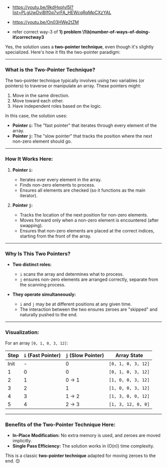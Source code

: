 - https://youtu.be/9kdHxplyl5I?list=PLgUwDviBIf0q7vrFA_HEWcqRqMpCXzYAL
- https://youtu.be/On03HWe2tZM

- refer correct way-3 of **1) problem \1\b)number-of-ways-of-doing-it\correctway3**

Yes, the solution uses a **two-pointer technique**, even though it's slightly specialized. Here's how it fits the two-pointer paradigm:

---

### What is the Two-Pointer Technique?

The two-pointer technique typically involves using two variables (or pointers) to traverse or manipulate an array. These pointers might:

1. Move in the same direction.
2. Move toward each other.
3. Have independent roles based on the logic.

In this case, the solution uses:

- **Pointer `i`:** The "fast pointer" that iterates through every element of the array.
- **Pointer `j`:** The "slow pointer" that tracks the position where the next non-zero element should go.

---

### How It Works Here:

1. **Pointer `i`:**

   - Iterates over every element in the array.
   - Finds non-zero elements to process.
   - Ensures all elements are checked (so it functions as the main iterator).

2. **Pointer `j`:**
   - Tracks the location of the next position for non-zero elements.
   - Moves forward only when a non-zero element is encountered (after swapping).
   - Ensures that non-zero elements are placed at the correct indices, starting from the front of the array.

---

### Why Is This Two Pointers?

- **Two distinct roles:**

  - `i` scans the array and determines what to process.
  - `j` ensures non-zero elements are arranged correctly, separate from the scanning process.

- **They operate simultaneously:**
  - `i` and `j` may be at different positions at any given time.
  - The interaction between the two ensures zeroes are "skipped" and naturally pushed to the end.

---

### Visualization:

For an array `[0, 1, 0, 3, 12]`:

| Step | `i` (Fast Pointer) | `j` (Slow Pointer) | Array State        |
| ---- | ------------------ | ------------------ | ------------------ |
| Init | -                  | 0                  | `[0, 1, 0, 3, 12]` |
| 1    | 0                  | 0                  | `[0, 1, 0, 3, 12]` |
| 2    | 1                  | 0 -> 1             | `[1, 0, 0, 3, 12]` |
| 3    | 2                  | 1                  | `[1, 0, 0, 3, 12]` |
| 4    | 3                  | 1 -> 2             | `[1, 3, 0, 0, 12]` |
| 5    | 4                  | 2 -> 3             | `[1, 3, 12, 0, 0]` |

---

### Benefits of the Two-Pointer Technique Here:

- **In-Place Modification:** No extra memory is used, and zeroes are moved implicitly.
- **Single Pass Efficiency:** The solution works in \(O(n)\) time complexity.

This is a classic **two-pointer technique** adapted for moving zeroes to the end. 😊
